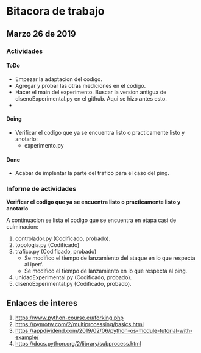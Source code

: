 # Bitacora de trabajo #

## Marzo 26 de 2019 ## 

### Actividades ###

#### ToDo ####
* Empezar la adaptacion del codigo.
* Agregar y probar las otras mediciones en el codigo.
* Hacer el main del experimento. Buscar la version antigua de disenoExperimental.py en el github. Aqui se hizo antes esto.
* 
#### Doing ####

* Verificar el codigo que ya se encuentra listo o practicamente listo y anotarlo:
  * experimento.py

#### Done ####
* Acabar de implentar la parte del trafico para el caso del ping.

### Informe de actividades ###

**Verificar el codigo que ya se encuentra listo o practicamente listo y anotarlo**

A continuacion se lista el codigo que se encuentra en etapa casi de culminacion:
1. controlador.py (Codificado, probado).
2. topologia.py (Codificado)
3. trafico.py (Codificado, probado)
   * Se modifico el tiempo de lanzamiento del ataque en lo que respecta al iperf.
   * Se modifico el tiempo de lanzamiento en lo que respecta al ping. 
4. unidadExperimental.py (Codificado, probado).
5. disenoExperimental.py (Codificado, probado). 

## Enlaces de interes ##
1. https://www.python-course.eu/forking.php
2. https://pymotw.com/2/multiprocessing/basics.html
3. https://appdividend.com/2019/02/06/python-os-module-tutorial-with-example/
4. https://docs.python.org/2/library/subprocess.html